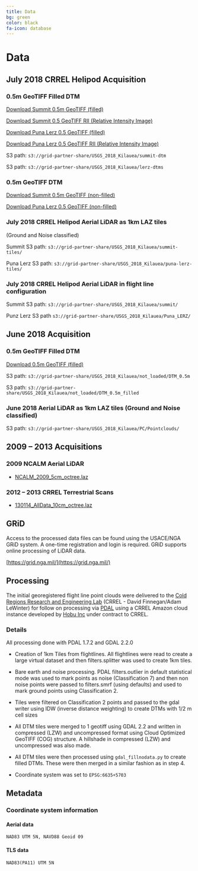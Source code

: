 ```yaml
---
title: Data
bg: green
color: black
fa-icon: database
---
```


# Data

## July 2018 CRREL Helipod Acquisition

### 0.5m GeoTIFF Filled DTM

[Download Summit 0.5m GeoTIFF (filled)](https://grid-partner-share.s3.amazonaws.com/USGS_2018_Kilauea/20180711_kilauea_summit_dtm_filled.tif)

[Download Summit 0.5 GeoTIFF RII (Relative Intensity Image)](https://grid-partner-share.s3.amazonaws.com/USGS_2018_Kilauea/20180711_kilauea_summit_rii.tif)

[Download Puna Lerz 0.5 GeoTIFF (filled)](https://grid-partner-share.s3.amazonaws.com/USGS_2018_Kilauea/201807_puna_tiles_dtm_filled.tif)

[Download Puna Lerz 0.5 GeoTIFF RII (Relative Intensity Image)](https://grid-partner-share.s3.amazonaws.com/USGS_2018_Kilauea/201807_puna_tiles_rii.tif)

S3 path: ``s3://grid-partner-share/USGS_2018_Kilauea/summit-dtm``

S3 path: ``s3://grid-partner-share/USGS_2018_Kilauea/lerz-dtms``


### 0.5m GeoTIFF DTM

[Download Summit 0.5m GeoTIFF (non-filled)](https://grid-partner-share.s3.amazonaws.com/USGS_2018_Kilauea/20180711_kilauea_summit_dtm.tif)

[Download Puna Lerz 0.5 GeoTIFF (non-filled)](https://grid-partner-share.s3.amazonaws.com/USGS_2018_Kilauea/201807_puna_tiles_dtm.tif)


### July 2018 CRREL Helipod Aerial LiDAR as 1km LAZ tiles
(Ground and Noise classified)

Summit S3 path: ``s3://grid-partner-share/USGS_2018_Kilauea/summit-tiles/``

Puna Lerz S3 path: ``s3://grid-partner-share/USGS_2018_Kilauea/puna-lerz-tiles/``

### July 2018 CRREL Helipod Aerial LiDAR in flight line configuration

Summit S3 path: ``s3://grid-partner-share/USGS_2018_Kilauea/summit/``

Punz Lerz S3 path ``s3://grid-partner-share/USGS_2018_Kilauea/Puna_LERZ/``


## June 2018 Acquisition

### 0.5m GeoTIFF Filled DTM

[Download 0.5m GeoTIFF (filled)](https://grid-partner-share.s3.amazonaws.com/USGS_2018_Kilauea/BE/kilauea_dtm.tif)

S3 path: ``s3://grid-partner-share/USGS_2018_Kilauea/not_loaded/DTM_0.5m``

S3 path: ``s3://grid-partner-share/USGS_2018_Kilauea/not_loaded/DTM_0.5m_filled``


### June 2018 Aerial LiDAR as 1km LAZ tiles (Ground and Noise classified)

S3 path: ``s3://grid-partner-share/USGS_2018_Kilauea/PC/Pointclouds/``

<!-- ### June 2018 Aerial LiDAR in flight line configuration

S3 path: ``s3://grid-partner-share/Kilawea`` -->

## 2009 – 2013 Acquisitions

### 2009 NCALM Aerial LiDAR

* [NCALM_2009_5cm_octree.laz](https://s3.amazonaws.com/grid-partner-share/Kilauea_TLS_LAZ/NCALM_2009_5cm_octree.laz)

### 2012 – 2013 CRREL Terrestrial Scans

* [130114_AllData_10cm_octree.laz](https://s3.amazonaws.com/grid-partner-share/Kilauea_TLS_LAZ/130114_AllData_10cm_octree.laz)

## GRiD

Access to the processed data files can be found using the USACE/NGA GRiD system. A
one-time registration and login is required. GRiD supports online processing of LiDAR
data.

[https://grid.nga.mil/](https://grid.nga.mil/)

## Processing

The initial georegistered flight line point clouds were delivered to the [Cold Regions Research and
Engineering Lab](https://www.erdc.usace.army.mil/Locations/CRREL/Research.aspx)
(CRREL - David Finnegan/Adam LeWinter) for follow on processing via [PDAL](https://pdal.io) using
a CRREL Amazon cloud instance developed by [Hobu
Inc](https://hobu.co) under contract to CRREL.

### Details


All processing done with PDAL 1.7.2 and GDAL 2.2.0


* Creation of 1km Tiles from flightlines. All flightlines were read to create a large virtual dataset and then filters.splitter was used to create 1km tiles.


* Bare earth and noise processing. PDAL filters.outlier in default statistical mode was used to mark points as noise (Classification 7) and then non noise points were passed to filters.smrf (using defaults) and used to mark ground points using Classification 2.


* Tiles were filtered on Classification 2 points and passed to the gdal writer using IDW (inverse distance weighting) to create DTMs with 1/2 m cell sizes


* All DTM tiles were merged to 1 geotiff using GDAL 2.2 and written in compressed (LZW) and uncompressed format using Cloud Optimized GeoTIFF (COG) structure. A hillshade in compressed (LZW) and uncompressed was also made.


* All DTM tiles were then processed using ``gdal_fillnodata.py`` to create
  filled DTMs. These were then merged in a similar fashion as in step 4.

* Coordinate system was set to `EPSG:6635+5703`


## Metadata

### Coordinate system information


#### Aerial data

``NAD83 UTM 5N, NAVD88 Geoid 09``

#### TLS data

``NAD83(PA11) UTM 5N``
